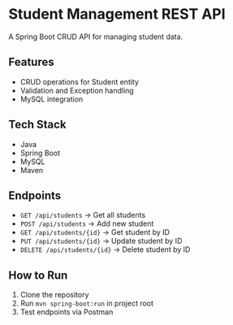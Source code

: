 # Student Management REST API

A Spring Boot CRUD API for managing student data.

## Features
- CRUD operations for Student entity
- Validation and Exception handling
- MySQL integration

## Tech Stack
- Java
- Spring Boot
- MySQL
- Maven

## Endpoints
- `GET /api/students` → Get all students
- `POST /api/students` → Add new student
- `GET /api/students/{id}` → Get student by ID
- `PUT /api/students/{id}` → Update student by ID
- `DELETE /api/students/{id}` → Delete student by ID

## How to Run
1. Clone the repository
2. Run `mvn spring-boot:run` in project root
3. Test endpoints via Postman
